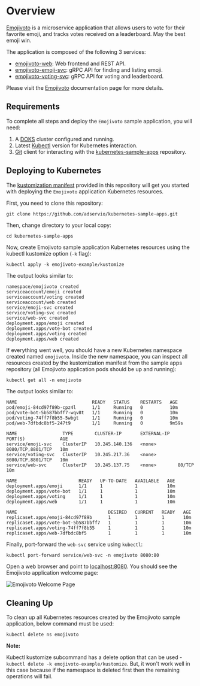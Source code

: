 # Overview

[Emojivoto](https://github.com/BuoyantIO/emojivoto) is a microservice application that allows users to vote for their favorite emoji, and tracks votes received on a leaderboard. May the best emoji win.

The application is composed of the following 3 services:

* [emojivoto-web](https://github.com/BuoyantIO/emojivoto/tree/main/emojivoto-web): Web frontend and REST API.
* [emojivoto-emoji-svc](https://github.com/BuoyantIO/emojivoto/tree/main/emojivoto-emoji-svc): gRPC API for finding and listing emoji.
* [emojivoto-voting-svc](https://github.com/BuoyantIO/emojivoto/blob/main/emojivoto-voting-svc): gRPC API for voting and leaderboard.

Please visit the [Emojivoto](https://github.com/BuoyantIO/emojivoto) documentation page for more details.

## Requirements

To complete all steps and deploy the `Emojivoto` sample application, you will need:

1. A [DOKS](https://docs.digitalocean.com/products/kubernetes/quickstart) cluster configured and running.
2. Latest [Kubectl](https://kubernetes.io/docs/tasks/tools/#kubectl) version for Kubernetes interaction.
3. [Git](https://git-scm.com/downloads) client for interacting with the [kubernetes-sample-apps](https://github.com/digitalocean/kubernetes-sample-apps) repository.

## Deploying to Kubernetes

The [kustomization manifest](kustomize/kustomization.yaml) provided in this repository will get you started with deploying the `Emojivoto` application Kubernetes resources.

First, you need to clone this repository:

```shell
git clone https://github.com/adservio/kubernetes-sample-apps.git
```

Then, change directory to your local copy:

```shell
cd kubernetes-sample-apps
```

Now, create Emojivoto sample application Kubernetes resources using the kubectl kustomize option (`-k` flag):

```shell
kubectl apply -k emojivoto-example/kustomize
```

The output looks similar to:

```text
namespace/emojivoto created
serviceaccount/emoji created
serviceaccount/voting created
serviceaccount/web created
service/emoji-svc created
service/voting-svc created
service/web-svc created
deployment.apps/emoji created
deployment.apps/vote-bot created
deployment.apps/voting created
deployment.apps/web created
```

If everything went well, you should have a new Kubernetes namespace created named `emojivoto`. Inside the new namespace, you can inspect all resources created by the kustomization manifest from the sample apps repository (all Emojivoto application pods should be up and running):

```shell
kubectl get all -n emojivoto
```

The output looks similar to:

```text
NAME                            READY   STATUS    RESTARTS   AGE
pod/emoji-84cd97f89b-cpz4l      1/1     Running   0          10m
pod/vote-bot-5b587bbff7-wqv8t   1/1     Running   0          10m
pod/voting-74ff7f8b55-5wbgt     1/1     Running   0          10m
pod/web-7dfbdc8bf5-247t9        1/1     Running   0          9m59s

NAME                 TYPE        CLUSTER-IP       EXTERNAL-IP   PORT(S)             AGE
service/emoji-svc    ClusterIP   10.245.140.136   <none>        8080/TCP,8801/TCP   10m
service/voting-svc   ClusterIP   10.245.217.36    <none>        8080/TCP,8801/TCP   10m
service/web-svc      ClusterIP   10.245.137.75    <none>        80/TCP              10m

NAME                       READY   UP-TO-DATE   AVAILABLE   AGE
deployment.apps/emoji      1/1     1            1           10m
deployment.apps/vote-bot   1/1     1            1           10m
deployment.apps/voting     1/1     1            1           10m
deployment.apps/web        1/1     1            1           10m

NAME                                  DESIRED   CURRENT   READY   AGE
replicaset.apps/emoji-84cd97f89b      1         1         1       10m
replicaset.apps/vote-bot-5b587bbff7   1         1         1       10m
replicaset.apps/voting-74ff7f8b55     1         1         1       10m
replicaset.apps/web-7dfbdc8bf5        1         1         1       10m
```

Finally, port-forward the `web-svc` service using `kubectl`:

```shell
kubectl port-forward service/web-svc -n emojivoto 8080:80
```

Open a web browser and point to [localhost:8080](http://localhost:8080/). You should see the Emojivoto application welcome page:

![Emojivoto Welcome Page](assets/images/emojivoto-welcome-page.png)

## Cleaning Up

To clean up all Kubernetes resources created by the Emojivoto sample application, below command must be used:

```shell
kubectl delete ns emojivoto
```

**Note:**

Kubectl kustomize subcommand has a delete option that can be used - `kubectl delete -k emojivoto-example/kustomize`. But, it won't work well in this case because if the namespace is deleted first then the remaining operations will fail.
